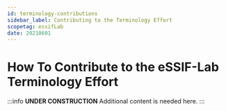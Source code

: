 ```yaml
---
id: terminology-contributions
sidebar_label: Contributing to the Terminology Effort
scopetag: essifLab
date: 20210601
---
```


# How To Contribute to the eSSIF-Lab Terminology Effort

:::info **UNDER CONSTRUCTION**
Additional content is needed here.
:::
